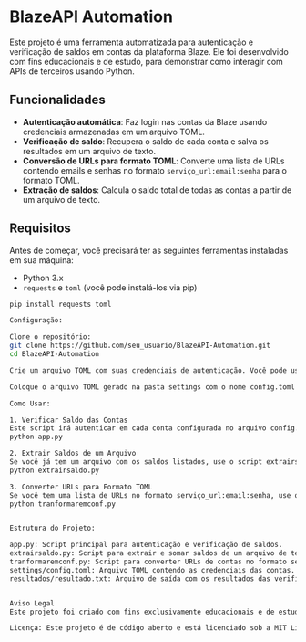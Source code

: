 # BlazeAPI Automation

Este projeto é uma ferramenta automatizada para autenticação e verificação de saldos em contas da plataforma Blaze. Ele foi desenvolvido com fins educacionais e de estudo, para demonstrar como interagir com APIs de terceiros usando Python.

## Funcionalidades

- **Autenticação automática**: Faz login nas contas da Blaze usando credenciais armazenadas em um arquivo TOML.
- **Verificação de saldo**: Recupera o saldo de cada conta e salva os resultados em um arquivo de texto.
- **Conversão de URLs para formato TOML**: Converte uma lista de URLs contendo emails e senhas no formato `serviço_url:email:senha` para o formato TOML.
- **Extração de saldos**: Calcula o saldo total de todas as contas a partir de um arquivo de texto.

## Requisitos

Antes de começar, você precisará ter as seguintes ferramentas instaladas em sua máquina:

- Python 3.x
- `requests` e `toml` (você pode instalá-los via pip)
  
```bash
pip install requests toml

Configuração:

Clone o repositório:
git clone https://github.com/seu_usuario/BlazeAPI-Automation.git
cd BlazeAPI-Automation

Crie um arquivo TOML com suas credenciais de autenticação. Você pode usar o script tranformaremconf.py para gerar automaticamente esse arquivo a partir de uma lista de URLs no formato serviço_url:email:senha.

Coloque o arquivo TOML gerado na pasta settings com o nome config.toml.

Como Usar:

1. Verificar Saldo das Contas
Este script irá autenticar em cada conta configurada no arquivo config.toml e salvar o saldo de cada uma no arquivo resultado.txt.
python app.py

2. Extrair Saldos de um Arquivo
Se você já tem um arquivo com os saldos listados, use o script extrairsaldo.py para calcular o saldo total:
python extrairsaldo.py

3. Converter URLs para Formato TOML
Se você tem uma lista de URLs no formato serviço_url:email:senha, use o script tranformaremconf.py para convertê-las para o formato TOML:
python tranformaremconf.py


Estrutura do Projeto:

app.py: Script principal para autenticação e verificação de saldos.
extrairsaldo.py: Script para extrair e somar saldos de um arquivo de texto.
tranformaremconf.py: Script para converter URLs de contas no formato serviço_url:email:senha para o formato TOML.
settings/config.toml: Arquivo TOML contendo as credenciais das contas.
resultados/resultado.txt: Arquivo de saída com os resultados das verificações.


Aviso Legal
Este projeto foi criado com fins exclusivamente educacionais e de estudo. Não nos responsabilizamos pelo uso indevido deste código. O uso deste projeto para fins ilegais, antiéticos ou prejudiciais é estritamente proibido. Caso você decida usá-lo, estará assumindo total responsabilidade por quaisquer consequências que possam surgir.

Licença: Este projeto é de código aberto e está licenciado sob a MIT License.